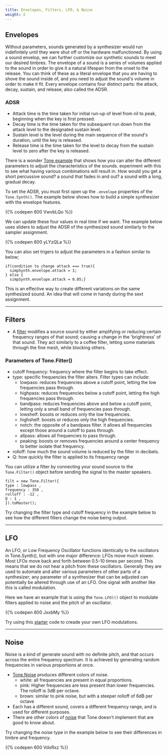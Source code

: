```yaml
---
title: Envelopes, Filters, LFO, & Noise
weight: 2
---
```


## Envelopes 

Without parameters, sounds generated by a synthesizer would run indefinitely until they were shut off or the hardware malfunctioned. By using a sound envelop, we can further customize our synthetic sounds to meet our desired timbres. The envelope of a sound is a series of volumes applied to the sound in order to give it a natural lifespan from the onset to the release. You can think of these as a literal envelope that you are having to shove the sound inside of, and you need to adjust the sound's volume in order to make it fit. Every envelope contains four distinct parts: the attack, decay, sustain, and release; also called the ADSR.


### ADSR

- Attack time is the time taken for initial run-up of level from nil to peak, beginning when the key is first pressed.
- Decay time is the time taken for the subsequent run down from the attack level to the designated sustain level.
- Sustain level is the level during the main sequence of the sound's duration, until the key is released.
- Release time is the time taken for the level to decay from the sustain level to zero after the key is released.

There is a wonder [Tone example](https://tonejs.github.io/examples/envelope.html) that shows how you can alter the different parameters to adjust the characteristics of the sounds. experiment with this to see what having various combinations will result in. How would you get a short percussive sound? a sound that fades in and out? a sound with a long, gradual decay.

To set the ADSR, you must first open up the `.envelope` properties of the `Tone.Synth()`. The example below shows how to build a simple synthesizer with the envelope features. 

{{% codepen 600 VwvbLQo %}}

We can update these four values in real time if we want. The example below uses sliders to adjust the ADSR of the synthesized sound similarly to the sampler assignment.

{{% codepen 600 yLYzQLa %}}

You can also set trigers to adjust the parameters in a fashion similar to below;

```
if(condition to change attack === true){
  simpSynth.envelope.attack = 1;
} else {
  simpSynth.envelope.attack = 0.05;}
  ```

  This is an effective way to create different variations on the same synthesized sound. An idea that will come in handy during the sext assignment.

  ---

  ## Filters

  - A [filter](https://tonejs.github.io/docs/r11/Filter) modifies a source sound by either amplifying or reducing certain frequency ranges of that sound; causing a change in the 'brightness' of that sound. They act similarly to a coffee filter, letting some materials through the fine mesh, while blocking others.

### Parameters of Tone.Filter()

* cutoff frequency: frequency where the filter begins to take effect.
* type: specific frequencies the filter alters. Filter types can include:
  * lowpass: reduces frequencies above a cutoff point, letting the low frequencies pass through.
  * highpass: reduces frequencies below a cutoff point, letting the high frequencies pass through.
  * bandpass: reduces frequencies above and below a cutoff point, letting only a small band of frequencies pass through.
  * lowshelf: boosts or reduces only the low frequencies.
  * highshelf: boosts or reduces only the high frequencies. 
  * notch: the opposite of a bandpass filter. it allows all frequencies except those around a cutoff to pass through.
  * allpass: allows all frequencies to pass through.
  * peaking: boosts or removes frequencies around a center frequency to better isolate that frequency.
* rolloff: how much the sound volume is reduced by the filter in decibels.
* Q: how quickly the filter is applied to its frequency range

You can utilize a filter by connecting your sound source to the `Tone.Filter()` object before sending the signal to the master speakers.

```
filt = new Tone.Filter({
type : lowpass ,
frequency : 350 ,
rolloff : -12 ,
Q : 1 ,
}).toMaster();
```
Try changing the filter type and cutoff frequency in the example below to see how the different filters change the noise being output.

---

## LFO

An LFO, or Low Frequency Oscillator functions identically to the oscillators in Tone.Synth(), but with one major difference: LFOs move much slower. Most LFOs move back and forth between 0.5-10 times per second. This means that we do not hear a pitch from these oscillators. Generally they are used to automate and alter various parameters of other parts of a synthesizer; any parameter of a synthesizer that can be adjusted can potentially be altered through use of an LFO. One signal with another like this is called modulation.

Here we have an example that is using the `Tone.LFO)()` object to modulate filters applied to noise and the pitch of an oscillator. 

{{% codepen 600 JxxbMy %}}

Try using this [starter](https://codepen.io/lsuddem/pen/QYYGmL) code to creade your own LFO modulations. 

---

## Noise

Noise is a kind of generate sound with no definite pitch, and that occurs across the entire frequency spectrum. It Is achieved by generating random frequencies in various proportions at once. 


- [Tone.Noise](https://tonejs.github.io/docs/r11/Noise) produces different colors of noise. 
  * white: all frequencies are present in equal proportions.
  * pink: Higher frequencies are less present than lower frequencies. The rolloff is 3dB per octave. 
  * brown: similar to pink noise, but with a steeper rolloff of 6dB per octave
- Each has a different sound, covers a different frequency range, and is used for different purposes. 
- There are other colors of [noise](https://en.wikipedia.org/wiki/Colors_of_noise) that Tone doesn't implement that are good to know about.  

  
Try changing the noise type in the example below to see their differences in timbre and frequency.

{{% codepen 600 VdxRxz %}}